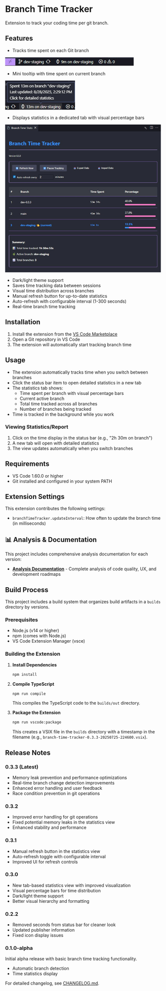 # Branch Time Tracker

Extension to track your coding time per git branch.

## Features

- Tracks time spent on each Git branch

![taskbar](media/screens/taskbar.jpg)

- Mini tooltip with time spent on current branch

![tooltip](media/screens/tooltip.jpg)

- Displays statistics in a dedicated tab with visual percentage bars

![stats](media/screens/stats.jpg)

- Dark/light theme support
- Saves time tracking data between sessions
- Visual time distribution across branches
- Manual refresh button for up-to-date statistics
- Auto-refresh with configurable interval (1-300 seconds)
- Real-time branch time tracking

## Installation

1. Install the extension from the [VS Code Marketplace](https://marketplace.visualstudio.com/items?itemName=davidcacote.branch-time-tracker)
2. Open a Git repository in VS Code
3. The extension will automatically start tracking branch time

## Usage

- The extension automatically tracks time when you switch between branches
- Click the status bar item to open detailed statistics in a new tab
- The statistics tab shows:
  - Time spent per branch with visual percentage bars
  - Current active branch
  - Total time tracked across all branches
  - Number of branches being tracked
- Time is tracked in the background while you work

### Viewing Statistics/Report

1. Click on the time display in the status bar (e.g., "2h 30m on branch")
2. A new tab will open with detailed statistics
3. The view updates automatically when you switch branches

## Requirements

- VS Code 1.60.0 or higher
- Git installed and configured in your system PATH

## Extension Settings

This extension contributes the following settings:

- `branchTimeTracker.updateInterval`: How often to update the branch time (in milliseconds)

## 📊 Analysis & Documentation

This project includes comprehensive analysis documentation for each version:

- **[Analysis Documentation](./analysis/)** - Complete analysis of code quality, UX, and development roadmaps

## Build Process

This project includes a build system that organizes build artifacts in a `builds` directory by versions.

### Prerequisites

- Node.js (v14 or higher)
- npm (comes with Node.js)
- VS Code Extension Manager (vsce)

### Building the Extension

1. **Install Dependencies**

   ```bash
   npm install
   ```

2. **Compile TypeScript**

   ```bash
   npm run compile
   ```

   This compiles the TypeScript code to the `builds/out` directory.

3. **Package the Extension**

   ```bash
   npm run vscode:package
   ```

   This creates a VSIX file in the `builds` directory with a timestamp in the filename (e.g., `branch-time-tracker-0.3.3-20250725-224600.vsix`).

## Release Notes

### 0.3.3 (Latest)

- Memory leak prevention and performance optimizations
- Real-time branch change detection improvements
- Enhanced error handling and user feedback
- Race condition prevention in git operations

### 0.3.2

- Improved error handling for git operations
- Fixed potential memory leaks in the statistics view
- Enhanced stability and performance

### 0.3.1

- Manual refresh button in the statistics view
- Auto-refresh toggle with configurable interval
- Improved UI for refresh controls

### 0.3.0

- New tab-based statistics view with improved visualization
- Visual percentage bars for time distribution
- Dark/light theme support
- Better visual hierarchy and formatting

### 0.2.2

- Removed seconds from status bar for cleaner look
- Updated publisher information
- Fixed icon display issues

### 0.1.0-alpha

Initial alpha release with basic branch time tracking functionality.

- Automatic branch detection
- Time statistics display

For detailed changelog, see [CHANGELOG.md](./CHANGELOG.md).
